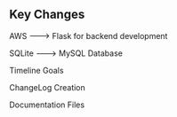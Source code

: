 ## Key Changes
AWS ---> Flask for backend development

SQLite ---> MySQL Database

Timeline Goals

ChangeLog Creation

Documentation Files
